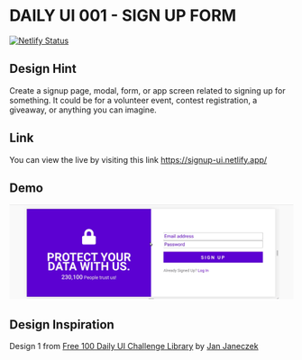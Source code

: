 # DAILY UI 001 - SIGN UP FORM

[![Netlify Status](https://api.netlify.com/api/v1/badges/2f10671f-a52f-452e-8447-77151b4e4e18/deploy-status)](https://app.netlify.com/sites/signup-ui/deploys)

## Design Hint

Create a signup page, modal, form, or app screen related to signing up for something. It could be for a volunteer event, contest registration, a giveaway, or anything you can imagine.

## Link

You can view the live by visiting this link <https://signup-ui.netlify.app/>

## Demo

![signup_form_demo](https://github.com/khwilo/001-signup/blob/master/demo/signup-form-demo.gif)

## Design Inspiration

Design 1 from [Free 100 Daily UI Challenge Library](https://100dailyui.webflow.io/) by [Jan Janeczek](http://janjaneczek.com/)
